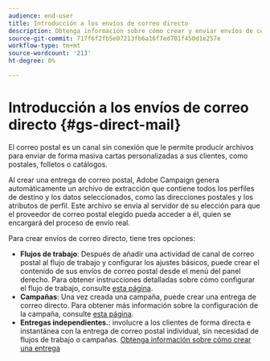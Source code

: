 ```yaml
---
audience: end-user
title: Introducción a los envíos de correo directo
description: Obtenga información sobre cómo crear y enviar envíos de correo directo con Adobe Campaign Web
source-git-commit: 717f6f2fb5e07213fb6a16f7ed701f450d1e257e
workflow-type: tm+mt
source-wordcount: '213'
ht-degree: 0%

---
```



# Introducción a los envíos de correo directo {#gs-direct-mail}

El correo postal es un canal sin conexión que le permite producir archivos para enviar de forma masiva cartas personalizadas a sus clientes, como postales, folletos o catálogos.

Al crear una entrega de correo postal, Adobe Campaign genera automáticamente un archivo de extracción que contiene todos los perfiles de destino y los datos seleccionados, como las direcciones postales y los atributos de perfil. Este archivo se envía al servidor de su elección para que el proveedor de correo postal elegido pueda acceder a él, quien se encargará del proceso de envío real.

Para crear envíos de correo directo, tiene tres opciones:

* **Flujos de trabajo**: Después de añadir una actividad de canal de correo postal al flujo de trabajo y configurar los ajustes básicos, puede crear el contenido de sus envíos de correo postal desde el menú del panel derecho. Para obtener instrucciones detalladas sobre cómo configurar el flujo de trabajo, consulte [esta página](../workflows/gs-workflow-creation.md).
* **Campañas**: Una vez creada una campaña, puede crear una entrega de correo directo. Para obtener más información sobre la configuración de la campaña, consulte [esta página](../campaigns/gs-campaigns.md).
* **Entregas independientes.**: involucre a los clientes de forma directa e instantánea con la entrega de correo postal individual, sin necesidad de flujos de trabajo o campañas. [Obtenga información sobre cómo crear una entrega](../msg/gs-deliveries.md)

<!--
<table style="table-layout:fixed"><tr style="border: 0;">
<td>
<a href="create-push.md">
<img alt="Lead" src="assets/do-not-localize/push_create.jpeg">
</a>
<div><a href="create-push.md"><strong>Create a push delivery</strong>
</div>
<p>
</td>
<td>
<a href="content-push.md">
<img alt="Infrequent" src="assets/do-not-localize/push_design.jpeg">
</a>
<div>
<a href="content-push.md"><strong>Design a push delivery<strong></strong></a>
</div>
<p></td>
<td>
<a href="send-push.md">
<img alt="Validation" src="assets/do-not-localize/push_send.jpeg">
</a>
<div>
<a href="send-push.md"><strong>Send a push delivery</strong></a>
</div>
<p>
</td>
<td>
<a href="send-push.md">
<img alt="Validation" src="assets/do-not-localize/push_report.jpeg">
</a>
<div>
<a href="send-push.md"><strong>Push delivery report</strong></a>
</div>
<p>
</td>
</tr></table>
-->
